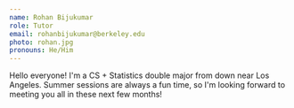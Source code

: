 ```yaml
---
name: Rohan Bijukumar
role: Tutor
email: rohanbijukumar@berkeley.edu
photo: rohan.jpg
pronouns: He/Him
---
```


Hello everyone! I'm a CS + Statistics double major from down near Los Angeles. Summer sessions are always a fun time, so I'm looking forward to meeting you all in these next few months!
